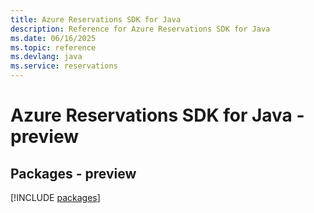 ```yaml
---
title: Azure Reservations SDK for Java
description: Reference for Azure Reservations SDK for Java
ms.date: 06/16/2025
ms.topic: reference
ms.devlang: java
ms.service: reservations
---
```

# Azure Reservations SDK for Java - preview
## Packages - preview
[!INCLUDE [packages](reservations-index.md)]